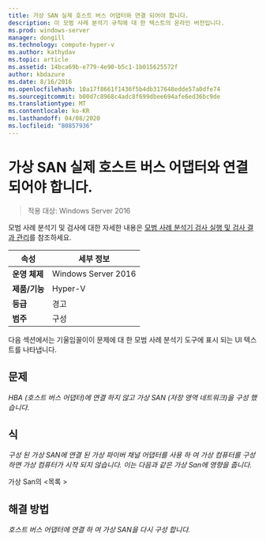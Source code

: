 ```yaml
---
title: 가상 SAN 실제 호스트 버스 어댑터와 연결 되어야 합니다.
description: 이 모범 사례 분석기 규칙에 대 한 텍스트의 온라인 버전입니다.
ms.prod: windows-server
manager: dongill
ms.technology: compute-hyper-v
ms.author: kathydav
ms.topic: article
ms.assetid: 14bca69b-e779-4e90-b5c1-1b015625572f
author: kbdazure
ms.date: 8/16/2016
ms.openlocfilehash: 10a17f8661f1436f5b4db317648edde57a0dfe74
ms.sourcegitcommit: b00d7c8968c4adc8f699dbee694afe6ed36bc9de
ms.translationtype: MT
ms.contentlocale: ko-KR
ms.lasthandoff: 04/08/2020
ms.locfileid: "80857936"
---
```

# <a name="a-virtual-san-should-be-associated-with-a-physical-host-bus-adapter"></a>가상 SAN 실제 호스트 버스 어댑터와 연결 되어야 합니다.

>적용 대상: Windows Server 2016

모범 사례 분석기 및 검사에 대한 자세한 내용은 [모범 사례 분석기 검사 실행 및 검사 결과 관리](https://go.microsoft.com/fwlink/p/?LinkID=223177)를 참조하세요.  
  
|속성|세부 정보|  
|-|-|  
|**운영 체제**|Windows Server 2016|  
|**제품/기능**|Hyper-V|  
|**등급**|경고|  
|**범주**|구성|  
  
  
다음 섹션에서는 기울임꼴이이 문제에 대 한 모범 사례 분석기 도구에 표시 되는 UI 텍스트를 나타냅니다.  
  
## <a name="issue"></a>**문제**  
*HBA (호스트 버스 어댑터)에 연결 하지 않고 가상 SAN (저장 영역 네트워크)을 구성 했습니다.*  
  
## <a name="impact"></a>**식**  
*구성 된 가상 SAN에 연결 된 가상 파이버 채널 어댑터를 사용 하 여 가상 컴퓨터를 구성 하면 가상 컴퓨터가 시작 되지 않습니다. 이는 다음과 같은 가상 San에 영향을 줍니다.*  
  
  
가상 San의 \<목록 >  
  
  
## <a name="resolution"></a>**해결 방법**  
*호스트 버스 어댑터에 연결 하 여 가상 SAN을 다시 구성 합니다.*  
  
  
  


